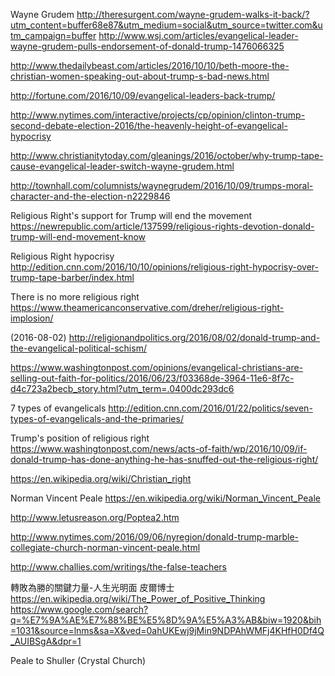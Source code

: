 Wayne Grudem
http://theresurgent.com/wayne-grudem-walks-it-back/?utm_content=buffer68e87&utm_medium=social&utm_source=twitter.com&utm_campaign=buffer
http://www.wsj.com/articles/evangelical-leader-wayne-grudem-pulls-endorsement-of-donald-trump-1476066325

http://www.thedailybeast.com/articles/2016/10/10/beth-moore-the-christian-women-speaking-out-about-trump-s-bad-news.html

http://fortune.com/2016/10/09/evangelical-leaders-back-trump/

http://www.nytimes.com/interactive/projects/cp/opinion/clinton-trump-second-debate-election-2016/the-heavenly-height-of-evangelical-hypocrisy

http://www.christianitytoday.com/gleanings/2016/october/why-trump-tape-cause-evangelical-leader-switch-wayne-grudem.html

http://townhall.com/columnists/waynegrudem/2016/10/09/trumps-moral-character-and-the-election-n2229846

Religious Right's support for Trump will end the movement
https://newrepublic.com/article/137599/religious-rights-devotion-donald-trump-will-end-movement-know

Religious Right hypocrisy
http://edition.cnn.com/2016/10/10/opinions/religious-right-hypocrisy-over-trump-tape-barber/index.html

There is no more religious right
https://www.theamericanconservative.com/dreher/religious-right-implosion/

(2016-08-02)
http://religionandpolitics.org/2016/08/02/donald-trump-and-the-evangelical-political-schism/ 

https://www.washingtonpost.com/opinions/evangelical-christians-are-selling-out-faith-for-politics/2016/06/23/f03368de-3964-11e6-8f7c-d4c723a2becb_story.html?utm_term=.0400dc293dc6

7 types of evangelicals
http://edition.cnn.com/2016/01/22/politics/seven-types-of-evangelicals-and-the-primaries/

Trump's position of religious right
https://www.washingtonpost.com/news/acts-of-faith/wp/2016/10/09/if-donald-trump-has-done-anything-he-has-snuffed-out-the-religious-right/

https://en.wikipedia.org/wiki/Christian_right

Norman Vincent Peale
https://en.wikipedia.org/wiki/Norman_Vincent_Peale

http://www.letusreason.org/Poptea2.htm

http://www.nytimes.com/2016/09/06/nyregion/donald-trump-marble-collegiate-church-norman-vincent-peale.html

http://www.challies.com/writings/the-false-teachers

轉敗為勝的關鍵力量-人生光明面 皮爾博士
https://en.wikipedia.org/wiki/The_Power_of_Positive_Thinking
https://www.google.com/search?q=%E7%9A%AE%E7%88%BE%E5%8D%9A%E5%A3%AB&biw=1920&bih=1031&source=lnms&sa=X&ved=0ahUKEwj9jMin9NDPAhWMFj4KHfH0Df4Q_AUIBSgA&dpr=1

Peale to Shuller (Crystal Church)
